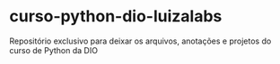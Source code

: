 # curso-python-dio-luizalabs
Repositório exclusivo para deixar os arquivos, anotações e projetos do curso de Python da DIO

